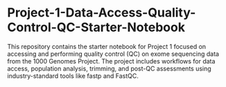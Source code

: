 # Project-1-Data-Access-Quality-Control-QC-Starter-Notebook
This repository contains the starter notebook for Project 1 focused on accessing and performing quality control (QC) on exome sequencing data from the 1000 Genomes Project. The project includes workflows for data access, population analysis, trimming, and post-QC assessments using industry-standard tools like fastp and FastQC.
